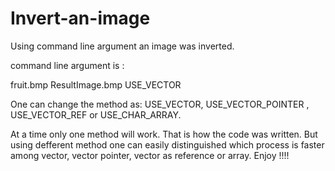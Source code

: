 # Invert-an-image
Using command line argument an image was inverted. 

command line argument is :

fruit.bmp ResultImage.bmp USE_VECTOR

One can change the method as:
USE_VECTOR, USE_VECTOR_POINTER , USE_VECTOR_REF or USE_CHAR_ARRAY. 

At a time only one method will work. That is how the code was written. But using defferent method one can easily distinguished which process is faster among vector, vector pointer, vector as reference or array. Enjoy !!!!
